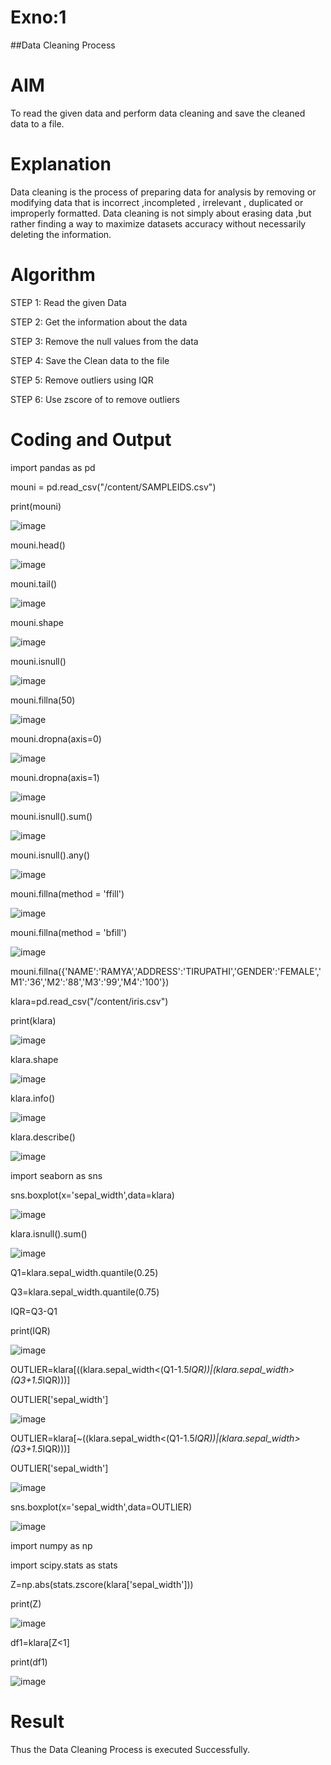# Exno:1
##Data Cleaning Process

# AIM
To read the given data and perform data cleaning and save the cleaned data to a file.

# Explanation
Data cleaning is the process of preparing data for analysis by removing or modifying data that is incorrect ,incompleted , irrelevant , duplicated or improperly formatted. Data cleaning is not simply about erasing data ,but rather finding a way to maximize datasets accuracy without necessarily deleting the information.

# Algorithm
STEP 1: Read the given Data




STEP 2: Get the information about the data




STEP 3: Remove the null values from the data




STEP 4: Save the Clean data to the file




STEP 5: Remove outliers using IQR




STEP 6: Use zscore of to remove outliers




# Coding and Output


import pandas as pd

mouni = pd.read_csv("/content/SAMPLEIDS.csv")

print(mouni)

![image](https://github.com/user-attachments/assets/6ce0b364-a812-4748-9af4-ea48d71724ae)

mouni.head()

![image](https://github.com/user-attachments/assets/0d8e5b85-4aee-470a-ba5a-508f3b668069)

mouni.tail()

![image](https://github.com/user-attachments/assets/5986b68e-d820-4b3a-a55d-fd3ead7d0207)

mouni.shape

![image](https://github.com/user-attachments/assets/b2dab315-23e5-42a2-b6b3-58225470c7db)

mouni.isnull()

![image](https://github.com/user-attachments/assets/5792af52-c098-4850-ba22-914b7666b3fd)

mouni.fillna(50)

![image](https://github.com/user-attachments/assets/828a7a13-00b7-416b-9312-ef80ba164092)

mouni.dropna(axis=0)

![image](https://github.com/user-attachments/assets/3cf701bf-0e4d-417e-9120-a7fe6a3a9f9c)

mouni.dropna(axis=1)

![image](https://github.com/user-attachments/assets/d3150364-91af-425c-a0cc-794331877633)

mouni.isnull().sum()

![image](https://github.com/user-attachments/assets/b66ac12a-0783-46e1-b286-7358a8c5a1c4)

mouni.isnull().any()

![image](https://github.com/user-attachments/assets/34a59dcc-d7fa-4658-8246-a93e0e6a7669)

mouni.fillna(method = 'ffill')

![image](https://github.com/user-attachments/assets/41c905f7-3e50-4aa2-b8a3-01dfaed68f28)

mouni.fillna(method = 'bfill')

![image](https://github.com/user-attachments/assets/0f4bb8c4-a9a6-4ba6-a348-1d7d19d36f95)

mouni.fillna({'NAME':'RAMYA','ADDRESS':'TIRUPATHI','GENDER':'FEMALE','M1':'36','M2':'88','M3':'99','M4':'100'})

klara=pd.read_csv("/content/iris.csv")

print(klara)

![image](https://github.com/user-attachments/assets/03be418e-33d1-45e6-b9f7-7038327c1508)

klara.shape

![image](https://github.com/user-attachments/assets/515d0dbd-930a-4e8f-afcb-b13b30ee369e)

klara.info()

![image](https://github.com/user-attachments/assets/cba20c14-06a4-4a84-9e30-b3ef53a4fda3)

klara.describe()

![image](https://github.com/user-attachments/assets/d7313abf-a36c-4a5e-beda-4dd4f7700465)

import seaborn as sns

sns.boxplot(x='sepal_width',data=klara)

![image](https://github.com/user-attachments/assets/3806019b-c5bf-411b-8734-b0095452560f)

klara.isnull().sum()

![image](https://github.com/user-attachments/assets/b5605008-5fb9-4900-be08-e22a28341ba4)

Q1=klara.sepal_width.quantile(0.25)

Q3=klara.sepal_width.quantile(0.75)

IQR=Q3-Q1

print(IQR)

![image](https://github.com/user-attachments/assets/0a434552-5d82-4a4f-b7b6-a01684b584e0)

OUTLIER=klara[((klara.sepal_width<(Q1-1.5*IQR))|(klara.sepal_width>(Q3+1.5*IQR)))]

OUTLIER['sepal_width']

![image](https://github.com/user-attachments/assets/f9a70c72-b7c2-44b1-a6ce-67e345bb65eb)

OUTLIER=klara[~((klara.sepal_width<(Q1-1.5*IQR))|(klara.sepal_width>(Q3+1.5*IQR)))]

OUTLIER['sepal_width']

![image](https://github.com/user-attachments/assets/e6179424-8eaa-4570-986c-fa1f86826c6d)

sns.boxplot(x='sepal_width',data=OUTLIER)

![image](https://github.com/user-attachments/assets/54d6a659-011c-4098-b225-542a9f8188c9)

import numpy as np

import scipy.stats as stats

Z=np.abs(stats.zscore(klara['sepal_width']))

print(Z)

![image](https://github.com/user-attachments/assets/23b51464-9a3b-44dc-a571-f0f6c6cdbf8e)

df1=klara[Z<1]

print(df1)

![image](https://github.com/user-attachments/assets/934fd6b4-1a0b-4f04-ae5c-56d9ae514a2d)


# Result
Thus the Data Cleaning Process is executed Successfully.
